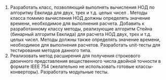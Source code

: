 1.	Разработать класс, позволяющий выполнять вычисления НОД по алгоритму Евклида для двух, трех и т.д. целых чисел .
Методы класса помимо вычисления НОД должны определять значение времени, необходимое для выполнения расчета. 
Добавить к разработанному классу методы, реализующие алгоритм Стейна (бинарный алгоритм Евклида) для расчета НОД двух,
трех и т.д. целых чисел. Методы должны также  определять значение времени, необходимое для выполнения расчетов. 
Разработать unit-тесты для тестирования методов данного типа.
2.	Реализовать метод расширения для получения строкового двоичного представления вещественного числа двойной точности в 
формате IEEE 754 (желательно не использовать готовые классы-конверторы). Разработать модульные тесты. 

